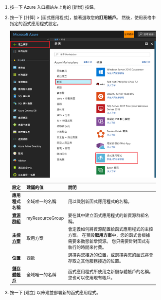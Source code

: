 1. 按一下 Azure 入口網站左上角的 [新增] 按鈕。

1. 按一下 [計算] > [函式應用程式]，接著選取您的**訂用帳戶**。 然後，使用表格中指定的函式應用程式設定。

    ![在 Azure 入口網站中建立函式應用程式](./media/functions-create-function-app-portal/function-app-create-flow.png)

    | 設定      | 建議的值  | 說明                                        |
    | ------------ |  ------- | -------------------------------------------------- |
    | **應用程式名稱** | 全域唯一的名稱 | 用以識別新函式應用程式的名稱。 | 
    | **[資源群組](../articles/azure-resource-manager/resource-group-overview.md)** |  myResourceGroup | 要在其中建立函式應用程式的新資源群組名稱。 | 
    | **[主控方案](../articles/azure-functions/functions-scale.md)** |   取用方案 | 會定義如何將資源配置給函式應用程式的主控方案。 在預設**取用方案**中，您的函式會根據需要來動態新增資源。 您只需要針對函式有執行的時間來付費。   |
    | **位置** | 西歐 | 選擇與您接近的位置，或選擇與您的函式將會存取之其他服務接近的位置。 |
    | **[儲存體帳戶](../articles/storage/storage-create-storage-account.md#create-a-storage-account)** |  全域唯一的名稱 |  函式應用程式所使用之新儲存體帳戶的名稱。 您也可以使用現有帳戶。 |

1. 按一下 [建立] 以佈建並部署新的函式應用程式。